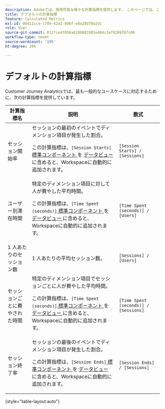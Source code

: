 ```yaml
---
description: Adobeでは、使用可能な様々な計算指標を提供します。 このページでは、これらの指標とその使用目的を一覧表示します。
title: デフォルトの計算指標
feature: Calculated Metrics
exl-id: 08d11cce-170e-42a2-806f-e0a28b70a2dc
role: User
source-git-commit: 811fce4f056a6280081901e484c3af8209f87c06
workflow-type: tm+mt
source-wordcount: '195'
ht-degree: 28%

---
```


# デフォルトの計算指標

Customer Journey Analyticsでは、最も一般的なユースケースに対応するために、次の計算指標を提供しています。

| 計算指標名 | 説明 | 数式 |
|---------|----------|---------|
| セッション開始率 | セッションの最初のイベントでディメンション項目が発生した割合。<p>この計算指標は、`[Session Starts]`[ 標準コンポーネント ](/help/data-views/component-reference.md) を [ データビュー ](/help/data-views/create-dataview.md) に含めると、Workspaceに自動的に追加されます。</p> | `[Session Starts] / [Sessions]` |
| ユーザー別滞在時間 | 特定のディメンション項目に対して人が費やした平均時間。<p>この計算指標は、`[Time Spent (seconds)]`[ 標準コンポーネント ](/help/data-views/component-reference.md) を [ データビュー ](/help/data-views/create-dataview.md) に含めると、Workspaceに自動的に追加されます。</p> | `[Time Spent (seconds)] / [Users]` |
| 1 人あたりのセッション数 | 1 人あたりの平均セッション数。 | `[Sessions] / [Users]` |
| セッションごとに費やされた時間 | 特定のディメンション項目でセッションごとに人が費やした平均時間。<p>この計算指標は、`[Time Spent (seconds)]`[ 標準コンポーネント ](/help/data-views/component-reference.md) を [ データビュー ](/help/data-views/create-dataview.md) に含めると、Workspaceに自動的に追加されます。</p> | `[Time Spent (seconds)] / [Sessions]` |
| セッション終了率 | セッションの最後のイベントでディメンション項目が発生した割合。 <p>この計算指標は、`[Session Ends]`[ 標準コンポーネント ](/help/data-views/component-reference.md) を [ データビュー ](/help/data-views/create-dataview.md) に含めると、Workspaceに自動的に追加されます。</p> | `[Session Ends] / [Sessions]` |

{style="table-layout:auto"}
